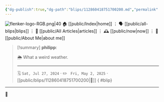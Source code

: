 ```yaml
---
{"dg-publish":true,"dg-path":"blips/112860418751700200.md","permalink":"/blips/112860418751700200/","title":"philipp on mastodon @ 2024-07-27","created":"2024-07-27T20:48:43","updated":"2025-05-02T08:50:44"}
---
```



<div class="transclusion internal-embed is-loaded"><div class="markdown-embed">




![flenker-logo-RGB.png|40](/img/user/attachments/flenker-logo-RGB.png)
🏠 [[public/Index\|home]]  ⋮ 🗣️ [[public/all-blips\|blips]] ⋮  📝 [[public/All Articles\|articles]]  ⋮ 🕰️ [[public/now\|now]] ⋮ 🪪 [[public/About Me\|about me]]


</div></div>


> [!summary] **philipp**:
>
> 🌦️ What a weird weather.
> - - -
>
> 🗓️ <code>Sat, Jul 27, 2024</code>  · ✏️ <code> Fri, May 2, 2025</code>  · [[public/blips/112860418751700200\|🔗]]
{ #blip}


- - -

 👾
